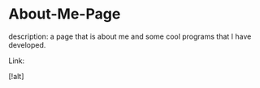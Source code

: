 # About-Me-Page

description: a page that is about me and some cool programs that I have developed. 

Link: 

[!alt]
